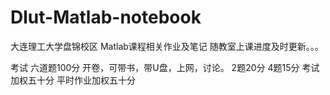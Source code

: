 # Dlut-Matlab-notebook

大连理工大学盘锦校区
Matlab课程相关作业及笔记
随教室上课进度及时更新。。。


考试
六道题100分
开卷，可带书，带U盘，上网，讨论。
2题20分
4题15分
考试加权五十分
平时作业加权五十分
